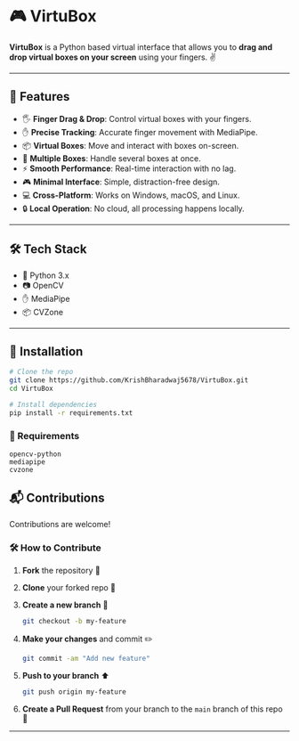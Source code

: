 #  🎮 VirtuBox

**VirtuBox** is a Python based virtual interface that allows you to **drag and drop virtual boxes on your screen** using your fingers. ✌️

---

## 🚀 Features

* 🖐️ **Finger Drag & Drop**: Control virtual boxes with your fingers.
* ✋ **Precise Tracking**: Accurate finger movement with MediaPipe.
* 📦 **Virtual Boxes**: Move and interact with boxes on-screen.
* 🌟 **Multiple Boxes**: Handle several boxes at once.
* ⚡ **Smooth Performance**: Real-time interaction with no lag.
* 🎮 **Minimal Interface**: Simple, distraction-free design.
* 💻 **Cross-Platform**: Works on Windows, macOS, and Linux.
* 🔒 **Local Operation**: No cloud, all processing happens locally.

---

## 🛠️ Tech Stack

* 🐍 Python 3.x
* 📷 OpenCV
* ✋ MediaPipe 
* 📦 CVZone

---

## 🧪 Installation

```bash
# Clone the repo
git clone https://github.com/KrishBharadwaj5678/VirtuBox.git
cd VirtuBox

# Install dependencies
pip install -r requirements.txt
```

### 🔧 Requirements

```
opencv-python
mediapipe
cvzone
```

## 📬 Contributions

Contributions are welcome! 

### 🛠️ How to Contribute

1. **Fork** the repository 🍴
2. **Clone** your forked repo 📂
3. **Create a new branch** 🌿 

   ```bash
   git checkout -b my-feature
   ```
4. **Make your changes** and commit ✏️ 

   ```bash
   git commit -am "Add new feature"
   ```
5. **Push to your branch** ⬆️ 

   ```bash
   git push origin my-feature
   ```
6. **Create a Pull Request** from your branch to the `main` branch of this repo 🔄 

---
